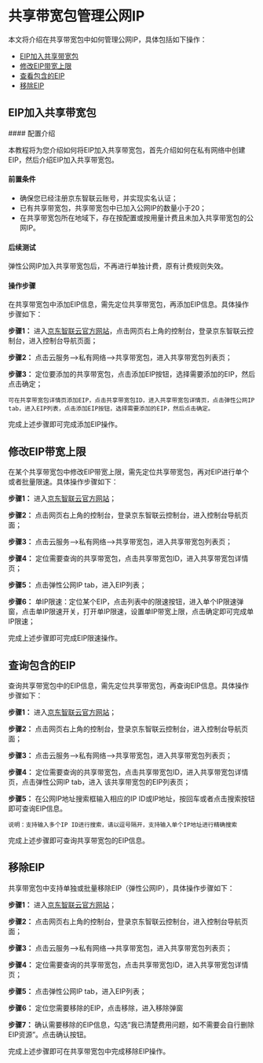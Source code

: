 # 共享带宽包管理公网IP
本文将介绍在共享带宽包中如何管理公网IP，具体包括如下操作：
- [EIP加入共享带宽包](instance-type-family#user-content-1)
- [修改EIP带宽上限](instance-type-family#user-content-2)
- [查看包含的EIP](instance-type-family#user-content-3)
- [移除EIP](instance-type-family#user-content-4)

## EIP加入共享带宽包
<div id="user-content-1"></div>
#### 配置介绍

本教程将为您介绍如何将EIP加入共享带宽包，首先介绍如何在私有网络中创建EIP，然后介绍EIP加入共享带宽包。

#### 前置条件

- 确保您已经注册京东智联云账号，并实现实名认证；
- 已有共享带宽包，共享带宽包中已加入公网IP的数量小于20；
- 在共享带宽包所在地域下，存在按配置或按用量计费且未加入共享带宽包的公网IP。


#### 后续测试

弹性公网IP加入共享带宽包后，不再进行单独计费，原有计费规则失效。


#### 操作步骤
 在共享带宽包中添加EIP信息，需先定位共享带宽包，再添加EIP信息。具体操作步骤如下：

**步骤1：** 进入[京东智联云官方网站](https://www.jdcloud.com/)，点击网页右上角的控制台，登录京东智联云控制台，进入控制台导航页面；

**步骤2：** 点击云服务-->私有网络-->共享带宽包，进入共享带宽包列表页；

**步骤3：** 定位要添加的共享带宽包，点击添加EIP按钮，选择需要添加的EIP，然后点击确定；
```
可在共享带宽包详情页添加EIP，点击共享带宽包ID，进入共享带宽包详情页，点击弹性公网IP tab，进入EIP列表，点击添加EIP按钮，选择需要添加的EIP，然后点击确定。
```
完成上述步骤即可完成添加EIP操作。



## 修改EIP带宽上限
<div id="user-content-2"></div>

在某个共享带宽包中修改EIP带宽上限，需先定位共享带宽包，再对EIP进行单个或者批量限速。具体操作步骤如下：

**步骤1：** 进入[京东智联云官方网站](https://www.jdcloud.com/)；

**步骤2：** 点击网页右上角的控制台，登录京东智联云控制台，进入控制台导航页面；

**步骤3：** 点击云服务-->私有网络-->共享带宽包，进入共享带宽包列表页；

**步骤4：** 定位需要查询的共享带宽包，点击共享带宽包ID，进入共享带宽包详情页；

**步骤5：** 点击弹性公网IP tab，进入EIP列表；

**步骤6：** 单IP限速：定位某个EIP，点击列表中的限速按钮，进入单个IP限速弹窗，点击单IP限速开关，打开单IP限速，设置单IP带宽上限，点击确定即可完成单IP限速；

完成上述步骤即可完成EIP限速操作。

## 查询包含的EIP
<div id="user-content-3"></div>
查询共享带宽包中的EIP信息，需先定位共享带宽包，再查询EIP信息。具体操作步骤如下：

**步骤1：** 进入[京东智联云官方网站](https://www.jdcloud.com/)；

**步骤2：** 点击网页右上角的控制台，登录京东智联云控制台，进入控制台导航页面；

**步骤3：** 点击云服务-->私有网络-->共享带宽包，进入共享带宽包列表页；

**步骤4：** 定位需要查询的共享带宽包，点击共享带宽包ID，进入共享带宽包详情页，点击弹性公网IP tab，进入 该共享带宽包的EIP列表页；

**步骤5：** 在公网IP地址搜索框输入相应的IP ID或IP地址，按回车或者点击搜索按钮即可查询EIP信息。
```
说明：支持输入多个IP ID进行搜索，请以逗号隔开，支持输入单个IP地址进行精确搜索
```

完成上述步骤即可查询共享带宽包的EIP信息。



## 移除EIP
<div id="user-content-4"></div>
共享带宽包中支持单独或批量移除EIP（弹性公网IP），具体操作步骤如下：

**步骤1：** 进入[京东智联云官方网站](https://www.jdcloud.com/)；

**步骤2：** 点击网页右上角的控制台，登录京东智联云控制台，进入控制台导航页面；

**步骤3：** 点击云服务-->私有网络-->共享带宽包，进入共享带宽包列表页；

**步骤4：** 定位需要查询的共享带宽包，点击共享带宽包ID，进入共享带宽包详情页；

**步骤5：** 点击弹性公网IP tab，进入EIP列表；

**步骤6：** 定位您需要移除的EIP，点击移除，进入移除弹窗

**步骤7：** 确认需要移除的EIP信息，勾选“我已清楚费用问题，如不需要会自行删除EIP资源”。点击确认按钮。

完成上述步骤即可在共享带宽包中完成移除EIP操作。
